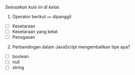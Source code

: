 *Selesaikan kuis ini di kelas*

1. Operator berikut `==` dipanggil

- [ ] Kesetaraan
- [ ] Kesetaraan yang ketat
- [ ] Penugasan

2. Perbandingan dalam JavaScript mengembalikan tipe apa?

- [ ] boolean
- [ ] null
- [ ] string
